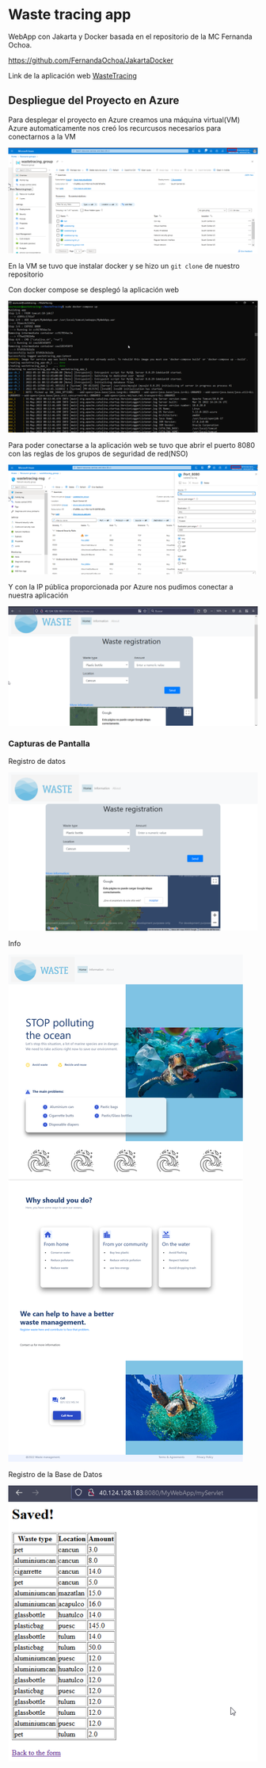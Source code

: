 # Waste tracing app

WebApp con Jakarta y Docker basada en el repositorio de la MC Fernanda Ochoa.

https://github.com/FernandaOchoa/JakartaDocker

Link de la aplicación web [WasteTracing](http://40.124.128.183:8080/MyWebApp/)

<h2>Despliegue del Proyecto en Azure</h2>

Para desplegar el proyecto en Azure creamos una máquina virtual(VM)
<br>
Azure automaticamente nos creó los recurcusos necesarios para conectarnos a la VM

![imagen](./azure/azure.png)

En la VM se tuvo que instalar docker y se hizo un ``` git clone ``` de nuestro repositorio

Con docker compose se desplegó la aplicación web

![imagen](./azure/docker%20azure.png)

Para poder conectarse a la aplicación web se tuvo que abrir el puerto 8080 con las reglas de los grupos de seguridad de red(NSO)

![imagen](./azure/puertos.png)

Y con la IP pública proporcionada por Azure nos pudimos conectar a nuestra aplicación

![imagen](./azure/pagina.png)


<h3> Capturas de Pantalla </h3>

Registro de datos

![imagen](./azure/despligue.png)

Info 

![imagen](./azure/despliegueinfo.png)

Registro de la Base de Datos

![imagen](./azure/basededatos.png)
